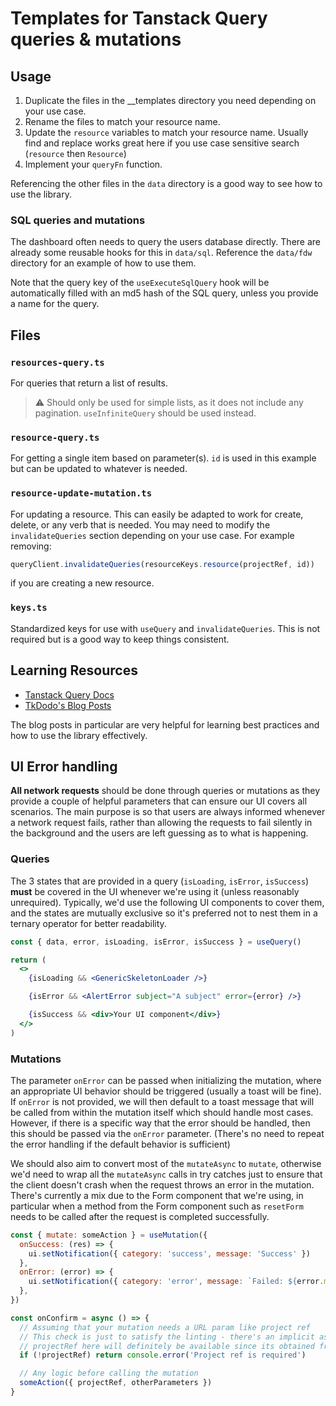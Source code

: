 # Templates for Tanstack Query queries & mutations

## Usage

1. Duplicate the files in the \_\_templates directory you need depending on your use case.
2. Rename the files to match your resource name.
3. Update the `resource` variables to match your resource name. Usually find and replace works great here if you use case sensitive search (`resource` then `Resource`)
4. Implement your `queryFn` function.

Referencing the other files in the `data` directory is a good way to see how to use the library.

### SQL queries and mutations

The dashboard often needs to query the users database directly. There are already some reusable hooks for this in `data/sql`. Reference the `data/fdw` directory for an example of how to use them.

Note that the query key of the `useExecuteSqlQuery` hook will be automatically filled with an md5 hash of the SQL query, unless you provide a name for the query.

## Files

### `resources-query.ts`

For queries that return a list of results.

> :warning: Should only be used for simple lists, as it does not include any pagination. `useInfiniteQuery` should be used instead.

### `resource-query.ts`

For getting a single item based on parameter(s). `id` is used in this example but can be updated to whatever is needed.

### `resource-update-mutation.ts`

For updating a resource. This can easily be adapted to work for create, delete, or any verb that is needed. You may need to modify the `invalidateQueries` section depending on your use case. For example removing:

```ts
queryClient.invalidateQueries(resourceKeys.resource(projectRef, id))
```

if you are creating a new resource.

### `keys.ts`

Standardized keys for use with `useQuery` and `invalidateQueries`. This is not required but is a good way to keep things consistent.

## Learning Resources

- [Tanstack Query Docs](https://tanstack.com/query/v4/docs/react/overview)
- [TkDodo's Blog Posts](https://tanstack.com/query/v4/docs/react/community/tkdodos-blog)

The blog posts in particular are very helpful for learning best practices and how to use the library effectively.

## UI Error handling

**All network requests** should be done through queries or mutations as they provide a couple of helpful parameters that can ensure our UI covers all scenarios. The main purpose is so that users are always informed whenever a network request fails, rather than allowing the requests to fail silently in the background and the users are left guessing as to what is happening.

### Queries

The 3 states that are provided in a query (`isLoading`, `isError`, `isSuccess`) **must** be covered in the UI whenever we're using it (unless reasonably unrequired). Typically, we'd use the following UI components to cover them, and the states are mutually exclusive so it's preferred not to nest them in a ternary operator for better readability.

```jsx
const { data, error, isLoading, isError, isSuccess } = useQuery()

return (
  <>
    {isLoading && <GenericSkeletonLoader />}

    {isError && <AlertError subject="A subject" error={error} />}

    {isSuccess && <div>Your UI component</div>}
  </>
)
```

### Mutations

The parameter `onError` can be passed when initializing the mutation, where an appropriate UI behavior should be triggered (usually a toast will be fine). If `onError` is not provided, we will then default to a toast message that will be called from within the mutation itself which should handle most cases. However, if there is a specific way that the error should be handled, then this should be passed via the `onError` parameter. (There's no need to repeat the error handling if the default behavior is sufficient)

We should also aim to convert most of the `mutateAsync` to `mutate`, otherwise we'd need to wrap all the `mutateAsync` calls in try catches just to ensure that the client doesn't crash when the request throws an error in the mutation. There's currently a mix due to the Form component that we're using, in particular when a method from the Form component such as `resetForm` needs to be called after the request is completed successfully.

```jsx
const { mutate: someAction } = useMutation({
  onSuccess: (res) => {
    ui.setNotification({ category: 'success', message: 'Success' })
  },
  onError: (error) => {
    ui.setNotification({ category: 'error', message: `Failed: ${error.message}` })
  },
})

const onConfirm = async () => {
  // Assuming that your mutation needs a URL param like project ref
  // This check is just to satisfy the linting - there's an implicit assumption that
  // projectRef here will definitely be available since its obtained from the URL
  if (!projectRef) return console.error('Project ref is required')

  // Any logic before calling the mutation
  someAction({ projectRef, otherParameters })
}
```

